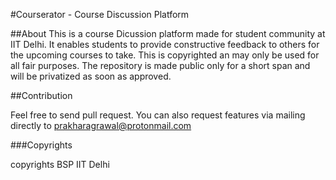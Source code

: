 #Courserator - Course Discussion Platform

##About
This is a course Dicussion platform made for student community at IIT Delhi. It enables students to provide constructive feedback to others for the upcoming courses to take. This is copyrighted an may only be used for all fair purposes. The repository is made public only for a short span and will be privatized as soon as approved.


##Contribution

Feel free to send pull request. You can also request features via mailing directly to prakharagrawal@protonmail.com 

###Copyrights

copyrights BSP IIT Delhi
